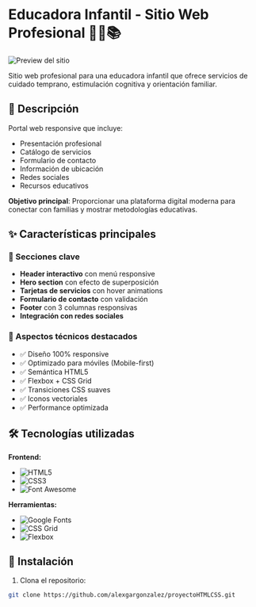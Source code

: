 # Educadora Infantil - Sitio Web Profesional 🎨👧📚

![Preview del sitio](proyectoHTMLCSS/imagenes/preview.jpg)

Sitio web profesional para una educadora infantil que ofrece servicios de cuidado temprano, estimulación cognitiva y orientación familiar.

## 📝 Descripción

Portal web responsive que incluye:
- Presentación profesional
- Catálogo de servicios
- Formulario de contacto
- Información de ubicación
- Redes sociales
- Recursos educativos

**Objetivo principal**: Proporcionar una plataforma digital moderna para conectar con familias y mostrar metodologías educativas.

## ✨ Características principales

### 🎯 Secciones clave
- **Header interactivo** con menú responsive
- **Hero section** con efecto de superposición
- **Tarjetas de servicios** con hover animations
- **Formulario de contacto** con validación
- **Footer** con 3 columnas responsivas
- **Integración con redes sociales**

### 🌈 Aspectos técnicos destacados
- ✅ Diseño 100% responsive
- ✅ Optimizado para móviles (Mobile-first)
- ✅ Semántica HTML5
- ✅ Flexbox + CSS Grid
- ✅ Transiciones CSS suaves
- ✅ Iconos vectoriales
- ✅ Performance optimizada

## 🛠 Tecnologías utilizadas

**Frontend:**
- ![HTML5](https://img.shields.io/badge/-HTML5-E34F26?logo=html5&logoColor=white)
- ![CSS3](https://img.shields.io/badge/-CSS3-1572B6?logo=css3&logoColor=white)
- ![Font Awesome](https://img.shields.io/badge/-Font_Awesome-339AF0?logo=fontawesome&logoColor=white)

**Herramientas:**
- ![Google Fonts](https://img.shields.io/badge/-Google_Fonts-4285F4?logo=googlefonts&logoColor=white)
- ![CSS Grid](https://img.shields.io/badge/-CSS_Grid-1572B6?logo=css3&logoColor=white)
- ![Flexbox](https://img.shields.io/badge/-Flexbox-1572B6?logo=css3&logoColor=white)

## 🚀 Instalación

1. Clona el repositorio:
```bash
git clone https://github.com/alexgargonzalez/proyectoHTMLCSS.git
